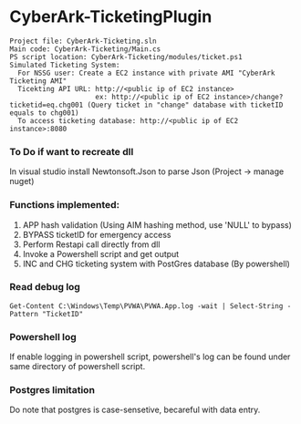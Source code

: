 # CyberArk-TicketingPlugin
```
Project file: CyberArk-Ticketing.sln 
Main code: CyberArk-Ticketing/Main.cs
PS script location: CyberArk-Ticketing/modules/ticket.ps1
Simulated Ticketing System: 
  For NSSG user: Create a EC2 instance with private AMI "CyberArk Ticketing AMI"
  Ticekting API URL: http://<public ip of EC2 instance>
                     ex: http://<public ip of EC2 instance>/change?ticketid=eq.chg001 (Query ticket in "change" database with ticketID equals to chg001)
  To access ticketing database: http://<public ip of EC2 instance>:8080
```

### To Do if want to recreate dll

In visual studio install Newtonsoft.Json to parse Json (Project -> manage nuget)

### Functions implemented:
1. APP hash validation (Using AIM hashing method, use 'NULL' to bypass)
2. BYPASS ticketID for emergency access
3. Perform Restapi call directly from dll
4. Invoke a Powershell script and get output
5. INC and CHG ticketing system with PostGres database (By powershell)

### Read debug log
```
Get-Content C:\Windows\Temp\PVWA\PVWA.App.log -wait | Select-String -Pattern "TicketID"
```

### Powershell log
If enable logging in powershell script, powershell's log can be found under same directory of powershell script.

### Postgres limitation
Do note that postgres is case-sensetive, becareful with data entry.
